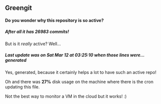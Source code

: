 ## Greengit

#### Do you wonder why this repository is so active?

##### After all it has 26983 commits!

But is it *really* active? Well...

##### Last update was on Sat Mar 12 at 03:25:10 when those lines were... generated

Yes, generated, because it certainly helps a lot to have such an active repo!

Oh and there was **27%** disk usage on the machine
where there is the cron updating this file.

Not the best way to monitor a VM in the cloud but it works! :)
